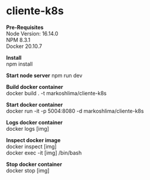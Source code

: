 # cliente-k8s

**Pre-Requisites** <br />
Node Version: 16.14.0 <br />
NPM 8.3.1 <br />
Docker 20.10.7

**Install** <br />
npm install

**Start node server** 
npm run dev

**Build docker container** <br />
docker build . -t markoshlima/cliente-k8s

**Start docker container** <br />
docker run -it -p 5004:8080 -d markoshlima/cliente-k8s

**Logs docker container** <br />
docker logs [img]

**Inspect docker image** <br />
docker inspect [img] <br />
docker exec -it [img] /bin/bash

**Stop docker container** <br />
docker stop [img]